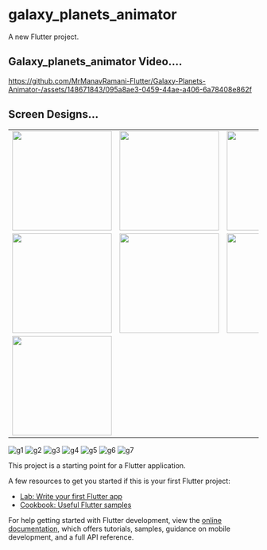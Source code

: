 # galaxy_planets_animator

A new Flutter project.

## Galaxy_planets_animator Video....

https://github.com/MrManavRamani-Flutter/Galaxy-Planets-Animator-/assets/148671843/095a8ae3-0459-44ae-a406-6a78408e862f

## Screen Designs... 
<table><tr><td><img src="https://raw.githubusercontent.com/MrManavRamani-Flutter/Galaxy-Planets-Animator-/assets/148671843/ccc39b6f-fece-4dd7-a4e7-69110d7412bd" height="200px"></td><td><img src="https://raw.githubusercontent.com/MrManavRamani-Flutter/Galaxy-Planets-Animator-/assets/148671843/46e3b68b-8a8c-413b-bd8f-642b4ff708ea" height="200px"></td><td><img src="https://raw.githubusercontent.com/MrManavRamani-Flutter/Galaxy-Planets-Animator-/assets/148671843/c3f81077-62f7-4d76-94f9-13dbfd592476" height="200px"></td></tr><tr><td><img src="https://raw.githubusercontent.com/MrManavRamani-Flutter/Galaxy-Planets-Animator-/assets/148671843/652ef761-15c7-423e-858a-6f1a7b1cd2e6" height="200px"></td><td><img src="https://raw.githubusercontent.com/MrManavRamani-Flutter/Galaxy-Planets-Animator-/assets/148671843/a80a991f-8d86-4882-bee7-09d7e4d823d4" height="200px"></td><td><img src="https://raw.githubusercontent.com/MrManavRamani-Flutter/Galaxy-Planets-Animator-/assets/148671843/de2265d6-5311-42ad-b45f-a3cfbe18914b" height="200px"></td></tr><tr><td><img src="https://raw.githubusercontent.com/MrManavRamani-Flutter/Galaxy-Planets-Animator-/assets/148671843/3f4dbc96-0d83-400b-8dde-c671740b8f18" height="200px"></td></tr></table>

![g1](https://github.com/MrManavRamani-Flutter/Galaxy-Planets-Animator-/assets/148671843/ccc39b6f-fece-4dd7-a4e7-69110d7412bd)
![g2](https://github.com/MrManavRamani-Flutter/Galaxy-Planets-Animator-/assets/148671843/46e3b68b-8a8c-413b-bd8f-642b4ff708ea)
![g3](https://github.com/MrManavRamani-Flutter/Galaxy-Planets-Animator-/assets/148671843/c3f81077-62f7-4d76-94f9-13dbfd592476)
![g4](https://github.com/MrManavRamani-Flutter/Galaxy-Planets-Animator-/assets/148671843/652ef761-15c7-423e-858a-6f1a7b1cd2e6)
![g5](https://github.com/MrManavRamani-Flutter/Galaxy-Planets-Animator-/assets/148671843/a80a991f-8d86-4882-bee7-09d7e4d823d4)
![g6](https://github.com/MrManavRamani-Flutter/Galaxy-Planets-Animator-/assets/148671843/de2265d6-5311-42ad-b45f-a3cfbe18914b)
![g7](https://github.com/MrManavRamani-Flutter/Galaxy-Planets-Animator-/assets/148671843/3f4dbc96-0d83-400b-8dde-c671740b8f18)


This project is a starting point for a Flutter application.

A few resources to get you started if this is your first Flutter project:

- [Lab: Write your first Flutter app](https://docs.flutter.dev/get-started/codelab)
- [Cookbook: Useful Flutter samples](https://docs.flutter.dev/cookbook)

For help getting started with Flutter development, view the
[online documentation](https://docs.flutter.dev/), which offers tutorials,
samples, guidance on mobile development, and a full API reference.

